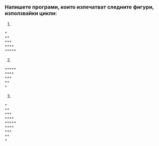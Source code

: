 ### Напишете програми, които изпечатват следните фигури, използвайки цикли:

1.

```
*
**
***
****
*****
```

2.

```
*****
****
***
**
*
```

3.

```
*
**
***
****
*****
****
***
**
*
```